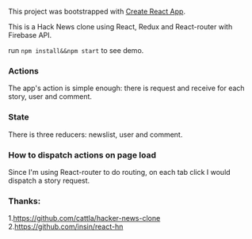 This project was bootstrapped with [Create React App](https://github.com/facebookincubator/create-react-app).

This is a Hack News clone using React, Redux and React-router with Firebase API.

run `npm install&&npm start` to see demo. 

### Actions

The app's action is simple enough: there is request and receive for each story, user and comment.

### State

There is three reducers: newslist, user and comment.

### How to dispatch actions on page load

Since I'm using React-router to do routing, on each tab click I would dispatch a story request.

### Thanks:

1.https://github.com/cattla/hacker-news-clone
2.https://github.com/insin/react-hn

